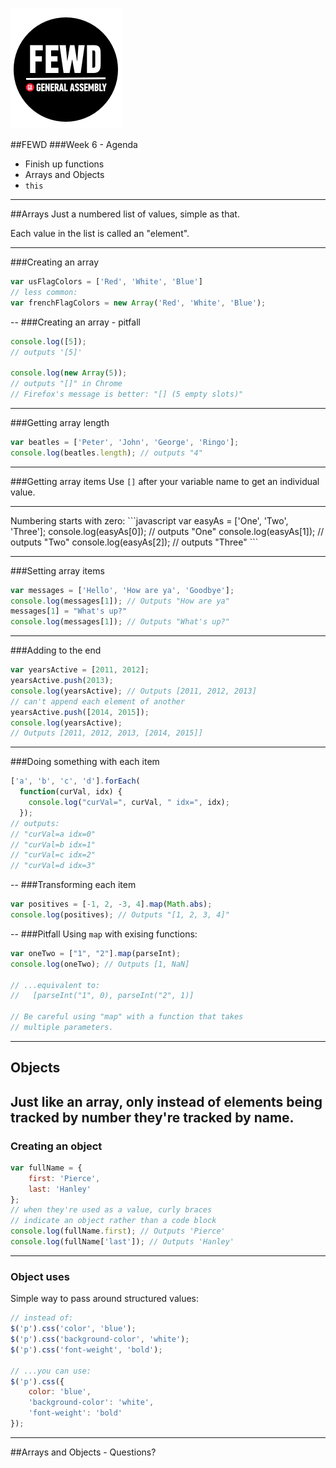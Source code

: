 ![GeneralAssemb.ly](img/icons/FEWD_Logo.png)

##FEWD
###Week 6 - Agenda
 * Finish up functions
 * Arrays and Objects
 * `this`

---

##Arrays
Just a numbered list of values, simple as that.

Each value in the list is called an "element".

---
###Creating an array
```javascript
var usFlagColors = ['Red', 'White', 'Blue']
// less common:
var frenchFlagColors = new Array('Red', 'White', 'Blue');
```
--
###Creating an array - pitfall
```javascript
console.log([5]);
// outputs '[5]'

console.log(new Array(5));
// outputs "[]" in Chrome
// Firefox's message is better: "[] (5 empty slots)"
```
---


###Getting array length
```javascript
var beatles = ['Peter', 'John', 'George', 'Ringo'];
console.log(beatles.length); // outputs "4"
```
---

###Getting array items
Use `[]` after your variable name to get an individual value.
<hr>
Numbering starts with zero:
```javascript
var easyAs = ['One', 'Two', 'Three'];
console.log(easyAs[0]); // outputs "One"
console.log(easyAs[1]); // outputs "Two"
console.log(easyAs[2]); // outputs "Three"
```

---
###Setting array items
```javascript
var messages = ['Hello', 'How are ya', 'Goodbye'];
console.log(messages[1]); // Outputs "How are ya"
messages[1] = "What's up?"
console.log(messages[1]); // Outputs "What's up?"
```
---
###Adding to the end
```javascript
var yearsActive = [2011, 2012];
yearsActive.push(2013);
console.log(yearsActive); // Outputs [2011, 2012, 2013]
// can't append each element of another
yearsActive.push([2014, 2015]);
console.log(yearsActive);
// Outputs [2011, 2012, 2013, [2014, 2015]]
```
---
###Doing something with each item
```javascript
['a', 'b', 'c', 'd'].forEach(
  function(curVal, idx) {
	console.log("curVal=", curVal, " idx=", idx);
  });
// outputs:
// "curVal=a idx=0"
// "curVal=b idx=1"
// "curVal=c idx=2"
// "curVal=d idx=3"
```

--
###Transforming each item
```javascript
var positives = [-1, 2, -3, 4].map(Math.abs);
console.log(positives); // Outputs "[1, 2, 3, 4]"
```
--
###Pitfall
Using `map` with exising functions:
```javascript
var oneTwo = ["1", "2"].map(parseInt);
console.log(oneTwo); // Outputs [1, NaN]

// ...equivalent to:
//   [parseInt("1", 0), parseInt("2", 1)]

// Be careful using "map" with a function that takes
// multiple parameters.
```

---
## Objects
Just like an array, only instead of elements being
tracked by number they're tracked by name.
---
### Creating an object
```javascript
var fullName = {
	first: 'Pierce',
	last: 'Hanley'
};
// when they're used as a value, curly braces
// indicate an object rather than a code block
console.log(fullName.first); // Outputs 'Pierce'
console.log(fullName['last']); // Outputs 'Hanley'
```

---
### Object uses
Simple way to pass around structured values:
```javascript
// instead of:
$('p').css('color', 'blue');
$('p').css('background-color', 'white');
$('p').css('font-weight', 'bold');

// ...you can use:
$('p').css({
	color: 'blue',
	'background-color': 'white',
	'font-weight': 'bold'
});
```

---

##Arrays and Objects - Questions?